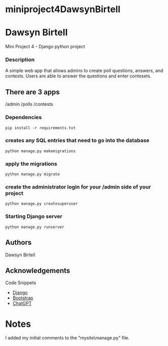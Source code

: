# miniproject4DawsynBirtell
# Dawsyn Birtell
Mini Project 4 - Django python project

### Description
A simple web app that allows admins to create poll questions,
answers, and contests. Users are able to answer the questions and enter contesets.

## There are 3 apps
/admin
/polls
/contests

### Dependencies
```
pip install -r requirements.txt
```

### creates any SQL entries that need to go into the database
```
python manage.py makemigrations
```

### apply the migrations
```
python manage.py migrate
```

### create the administrator login for your /admin side of your project
```
python manage.py createsuperuser 
```

### Starting Django server
```
python manage.py runserver
```

## Authors
Dawsyn Birtell

## Acknowledgements
Code Snippets   
* [Django](https://docs.djangoproject.com/en/5.2/)
* [Bootstrap](https://getbootstrap.com/docs/5.3/getting-started/download/)
* [ChatGPT](https://chatgpt.com/share/67edd8bb-7680-8002-88ef-9ad3110da19a)

# Notes
I added my initial comments to the "mysite\manage.py" file.